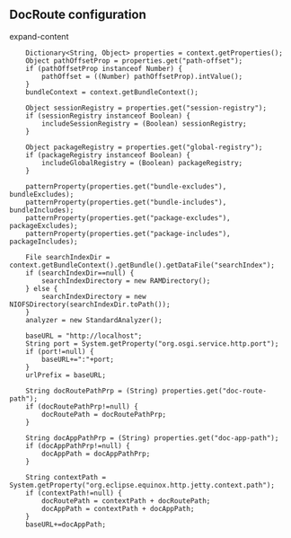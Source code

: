 ## DocRoute configuration

expand-content

		Dictionary<String, Object> properties = context.getProperties();
		Object pathOffsetProp = properties.get("path-offset");
		if (pathOffsetProp instanceof Number) {
			pathOffset = ((Number) pathOffsetProp).intValue();
		}
		bundleContext = context.getBundleContext();
		
		Object sessionRegistry = properties.get("session-registry");
		if (sessionRegistry instanceof Boolean) {
			includeSessionRegistry = (Boolean) sessionRegistry;
		}
		
		Object packageRegistry = properties.get("global-registry");
		if (packageRegistry instanceof Boolean) {
			includeGlobalRegistry = (Boolean) packageRegistry;
		}
		
		patternProperty(properties.get("bundle-excludes"), bundleExcludes);
		patternProperty(properties.get("bundle-includes"), bundleIncludes);
		patternProperty(properties.get("package-excludes"), packageExcludes);
		patternProperty(properties.get("package-includes"), packageIncludes);
		
		File searchIndexDir = context.getBundleContext().getBundle().getDataFile("searchIndex");
		if (searchIndexDir==null) {
			searchIndexDirectory = new RAMDirectory();
		} else {
			searchIndexDirectory = new NIOFSDirectory(searchIndexDir.toPath());
		}
    	analyzer = new StandardAnalyzer();
    	
    	baseURL = "http://localhost";
    	String port = System.getProperty("org.osgi.service.http.port");
    	if (port!=null) {
    		baseURL+=":"+port;
    	}
    	urlPrefix = baseURL;
    	
    	String docRoutePathPrp = (String) properties.get("doc-route-path");
    	if (docRoutePathPrp!=null) {
    		docRoutePath = docRoutePathPrp; 
    	}
    	
    	String docAppPathPrp = (String) properties.get("doc-app-path");
    	if (docAppPathPrp!=null) {
    		docAppPath = docAppPathPrp; 
    	}
    	
    	String contextPath = System.getProperty("org.eclipse.equinox.http.jetty.context.path");
    	if (contextPath!=null) {
    		docRoutePath = contextPath + docRoutePath;
    		docAppPath = contextPath + docAppPath;
    	}
    	baseURL+=docAppPath;

